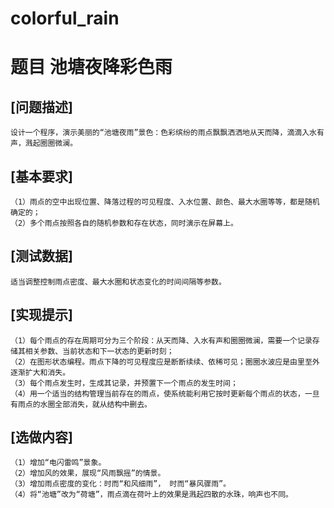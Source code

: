 # colorful_rain
# 题目 池塘夜降彩色雨
## [问题描述]
    设计一个程序，演示美丽的“池塘夜雨”景色：色彩缤纷的雨点飘飘洒洒地从天而降，滴滴入水有声，溅起圈圈微澜。
## [基本要求]
    （1）雨点的空中出现位置、降落过程的可见程度、入水位置、颜色、最大水圈等等，都是随机确定的；
    （2）多个雨点按照各自的随机参数和存在状态，同时演示在屏幕上。
## [测试数据]
    适当调整控制雨点密度、最大水圈和状态变化的时间间隔等参数。
## [实现提示]
    （1）每个雨点的存在周期可分为三个阶段：从天而降、入水有声和圈圈微澜，需要一个记录存储其相关参数、当前状态和下一状态的更新时刻；
    （2）在图形状态编程。雨点下降的可见程度应是断断续续、依稀可见；圈圈水波应是由里至外逐渐扩大和消失。
    （3）每个雨点发生时，生成其记录，并预置下一个雨点的发生时间；
    （4）用一个适当的结构管理当前存在的雨点，使系统能利用它按时更新每个雨点的状态，一旦有雨点的水圈全部消失，就从结构中删去。
## [选做内容]
    （1）增加“电闪雷鸣”景象。
    （2）增加风的效果，展现“风雨飘摇”的情景。
    （3）增加雨点密度的变化：时而“和风细雨”， 时而“暴风骤雨”。
    （4）将“池塘”改为“荷塘”，雨点滴在荷叶上的效果是溅起四散的水珠，响声也不同。
